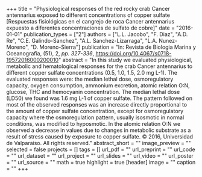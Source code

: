 +++
title = "Physiological responses of the red rocky crab Cancer antennarius exposed to different concentrations of copper sulfate [Respuestas fisiológicas en el cangrejo de roca Cancer antennarius expuesto a diferentes concentraciones de sulfato de cobre]"
date = "2016-01-01"
publication_types = ["2"]
authors = ["L.L. Jacobo", "F. Diaz", "A.D. Re", "C.E. Galindo-Sanchez", "A.L. Sanchez-Lizarraga", "L.A. Nunez-Moreno", "D. Moreno-Sierra"]
publication = "In: Revista de Biologia Marina y Oceanografia, (51), 2, _pp. 327-336_, https://doi.org/10.4067/s0718-19572016000200010"
abstract = "In this study we evaluated physiological, metabolic and hematological responses for the crab Cancer antennarius to different copper sulfate concentrations (0.5, 1.0, 1.5, 2.0 mg L-1). The evaluated responses were: the median lethal dose, osmoregulatory capacity, oxygen consumption, ammonium excretion, atomic relation O:N, glucose, THC and hemocyanin concentration. The median lethal dose (LD50) we found was 1.6 mg L-1 of copper sulfate. The pattern followed on most of the observed responses was an increase directly proportional to the amount of copper sulfate concentration, except for osmoregulatory capacity where the osmoregulation pattern, usually isosmotic in normal conditions, was modified to hyposmotic. In the atomic relation O:N we observed a decrease in values due to changes in metabolic substrate as a result of stress caused by exposure to copper sulfate. © 2016, Universidad de Valparaiso. All rights reserved."
abstract_short = ""
image_preview = ""
selected = false
projects = []
tags = []
url_pdf = ""
url_preprint = ""
url_code = ""
url_dataset = ""
url_project = ""
url_slides = ""
url_video = ""
url_poster = ""
url_source = ""
math = true
highlight = true
[header]
image = ""
caption = ""
+++
